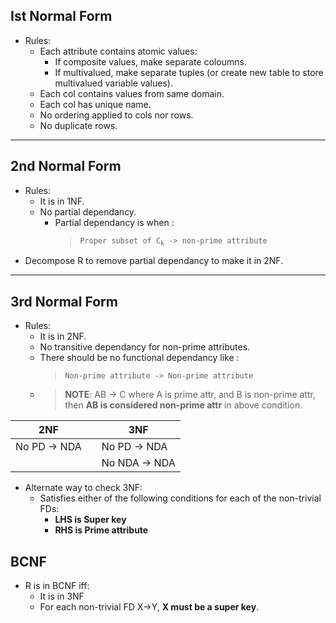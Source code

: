## Ist Normal Form
- Rules:
  - Each attribute contains atomic values:
    - If composite values, make separate coloumns.
    - If multivalued, make separate tuples (or create new table to store multivalued variable values).
  - Each col contains values from same domain.
  - Each col has unique name.
  - No ordering applied to cols nor rows.
  - No duplicate rows.
---
## 2nd Normal Form
- Rules:
  - It is in 1NF.
  - No partial dependancy.
    - Partial dependancy is when :
        > `Proper subset of C`<sub>`k`</sub>` -> non-prime attribute`
- Decompose R to remove partial dependancy to make it in 2NF.
---
## 3rd Normal Form
- Rules: 
  - It is in 2NF.
  - No transitive dependancy for non-prime attributes.
  - There should be no functional dependancy like :
    > `Non-prime attribute -> Non-prime attribute`
  - > **NOTE**: AB -> C where A is prime attr, and B is non-prime attr, then **AB is considered non-prime attr** in above condition.

| 2NF           |   |      3NF      |
|  -            | - |       -       |
| No PD -> NDA  |   | No PD -> NDA  |
|               |   | No NDA -> NDA |

- Alternate way to check 3NF:
  - Satisfies either of the following conditions for each of the non-trivial FDs:
    - **LHS is Super key**
    - **RHS is Prime attribute**
  
## BCNF
- R is in BCNF iff:
  - It is in 3NF
  - For each non-trivial FD X->Y, **X must be a super key**.
    


